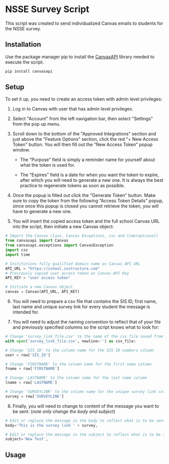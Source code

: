 # NSSE Survey Script

This script was created to send individualized Canvas emails to students for the NSSE survey.

## Installation

Use the package manager pip to install the [CanvasAPI](https://canvasapi.readthedocs.io/en/latest/) library needed to execute the script.
```bash
pip install canvasapi
```

## Setup

To set it up, you need to create an access token with admin level privileges:
1. Log in to Canvas with user that has admin level privileges.

2. Select "Account" from the left navigation bar, then select "Settings" from the pop up menu.

3. Scroll down to the bottom of the "Approved Integrations" section and just above the "Feature Options" section, click the red "+ New Access Token" button. You will then fill out the "New Access Token" popup window.

    * The "Purpose" field is simply a reminder name for yourself about what the token is used for.

    * The "Expires" field is a date for when you want the token to expire, after which you will need to generate a new one. It is always the best practice to regenerate tokens as soon as possible.

4. Once the popup is filled out click the "Generate Token" button. Make sure to copy the token from the following "Access Token Details" popup, since once this popup is closed you cannot retrieve the token, you will have to generate a new one.

5. You will insert the copied access token and the full school Canvas URL into the script, then initiate a new Canvas object:

```python
# Import the Canvas class, Canvas Exceptions, csv and time(optional)
from canvasapi import Canvas
from canvasapi.exceptions import CanvasException
import csv
import time

# Institutions fully qualified domain name as Canvas API URL
API_URL = "https://school.instructure.com"
# Previously copied user access token as Canvas API Key
API_KEY = "user access token"

# Initiate a new Canvas object
canvas = Canvas(API_URL, API_KEY)
```

6. You will need to prepare a csv file that contains the SIS ID, first name, last name and unique survey link for every student the message is intended for.

7. You will need to adjust the naming convention to reflect that of your file and previously specified columns so the script knows what to look for:

```python
# Change 'survey_link_file.csv' to the name of the csv file saved from step 6
with open('survey_link_file.csv', newline='') as csv_file:

# Change 'SIS_ID' to the column name for the SIS ID numbers column
user = row['SIS_ID']

# Change 'FIRSTNAME' to the column name for the first name column
fname = row['FIRSTNAME']

# Change 'LASTNAME' to the column name for the last name column
lname = row['LASTNAME']

# Change 'SURVEYLINK' to the column name for the unique survey link column
survey = row['SURVEYLINK']
```

8. Finally, you will need to change to content of the message you want to be sent: (*note only change the body and subject*)

```python
# Edit or replace the message in the body to reflect what is to be sent, then pass in the survey link from the variable saved above called 'survey'
body='This is the survey link ' + survey,

# Edit or replace the message in the subject to reflect what is to be sent
subject='New Test',
```

## Usage
